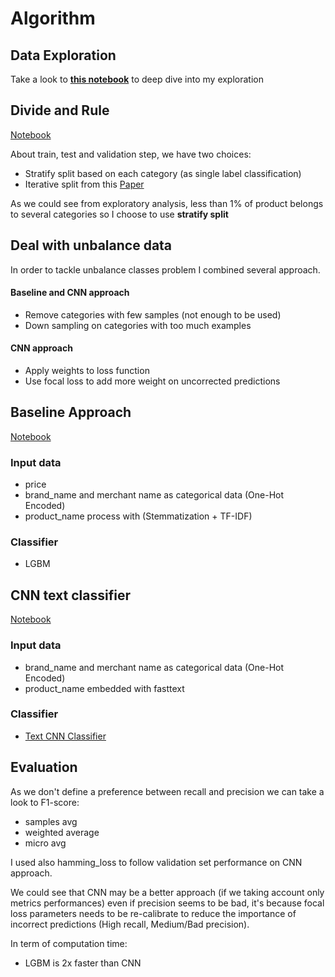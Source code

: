 # Algorithm

## Data Exploration

Take a look to **[this notebook](../../../notebooks/EDA.ipynb)** to deep dive into my exploration

## Divide and Rule

[Notebook](../../../product_classification/split_dataset.ipynb)

About train, test and validation step, we have two choices:

- Stratify split based on each category (as single label classification)
- Iterative split from this [Paper](http://lpis.csd.auth.gr/publications/sechidis-ecmlpkdd-2011.pdf)

As we could see from exploratory analysis, less than 1% of product belongs to several categories so I choose to use **stratify split**

## Deal with unbalance data

In order to tackle unbalance classes problem I combined several approach.

#### Baseline and CNN approach
- Remove categories with few samples (not enough to be used)
- Down sampling on categories with too much examples

#### CNN approach
- Apply weights to loss function
- Use focal loss to add more weight on uncorrected predictions

## Baseline Approach

[Notebook](../../../product_classification/baseline.ipynb)
### Input data

- price
- brand_name and merchant name as categorical data (One-Hot Encoded)
- product_name process with (Stemmatization + TF-IDF)

### Classifier
- LGBM 

## CNN text classifier
[Notebook](../../../product_classification/cnn.ipynb)

### Input data
- brand_name and merchant name as categorical data (One-Hot Encoded)
- product_name embedded with fasttext

### Classifier

- [Text CNN Classifier](https://arxiv.org/pdf/1408.5882.pdf)

## Evaluation

As we don't define a preference between recall and precision we can take a look to F1-score:

- samples avg
- weighted average
- micro avg

I used also hamming_loss to follow validation set performance on CNN approach.

We could see that CNN may be a better approach (if we taking account only metrics performances) even if precision seems to be bad, it's because focal loss parameters needs to be re-calibrate to reduce the importance of incorrect predictions (High recall, Medium/Bad precision).

In term of computation time:

- LGBM is 2x faster than CNN
